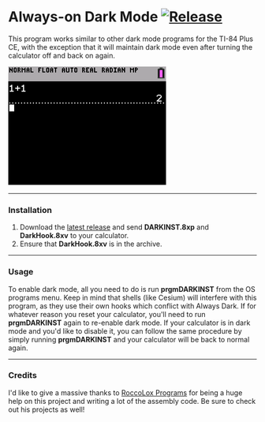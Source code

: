 # Always-on Dark Mode [![Release](https://img.shields.io/github/v/release/TIny-Hacker/always-dark?include_prereleases)](https://github.com/TIny-Hacker/always-dark/releases/latest)

This program works similar to other dark mode programs for the TI-84 Plus CE, with the exception that it will maintain dark mode even after turning the calculator off and back on again.

![Screenshot](alwaysdark.gif)

---

### Installation

1. Download the [latest release](https://github.com/TIny-Hacker/always-dark/releases/latest) and send **DARKINST.8xp** and **DarkHook.8xv** to your calculator.
2. Ensure that **DarkHook.8xv** is in the archive.

---

### Usage

To enable dark mode, all you need to do is run **prgmDARKINST** from the OS programs menu. Keep in mind that shells (like Cesium) will interfere with this program, as they use their own hooks which conflict with Always Dark. If for whatever reason you reset your calculator, you'll need to run **prgmDARKINST** again to re-enable dark mode. If your calculator is in dark mode and you'd like to disable it, you can follow the same procedure by simply running **prgmDARKINST** and your calculator will be back to normal again.

---

### Credits

I'd like to give a massive thanks to [RoccoLox Programs](https://github.com/roccoloxprograms/) for being a huge help on this project and writing a lot of the assembly code. Be sure to check out his projects as well!
